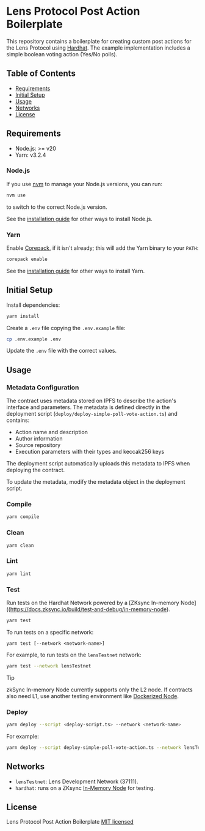 # Lens Protocol Post Action Boilerplate

This repository contains a boilerplate for creating custom post actions for the Lens Protocol using [Hardhat](https://hardhat.org/). The example implementation includes a simple boolean voting action (Yes/No polls).

## Table of Contents <!-- omit in toc -->

- [Requirements](#requirements)
- [Initial Setup](#initial-setup)
- [Usage](#usage)
- [Networks](#networks)
- [License](#license)

## Requirements

- Node.js: >= v20
- Yarn: v3.2.4

### Node.js <!-- omit in toc -->

If you use [nvm](https://github.com/nvm-sh/nvm) to manage your Node.js versions, you can run:

```bash
nvm use
```

to switch to the correct Node.js version.

See the [installation guide](https://nodejs.org/en/download/package-manager) for other ways to install Node.js.

### Yarn <!-- omit in toc -->

Enable [Corepack](https://www.totaltypescript.com/how-to-use-corepack), if it isn't already; this will add the Yarn binary to your `PATH`:

```bash
corepack enable
```

See the [installation guide](https://yarnpkg.com/getting-started/install) for other ways to install Yarn.

## Initial Setup

Install dependencies:

```bash
yarn install
```

Create a `.env` file copying the `.env.example` file:

```bash
cp .env.example .env
```

Update the `.env` file with the correct values.

## Usage

### Metadata Configuration <!-- omit in toc -->

The contract uses metadata stored on IPFS to describe the action's interface and parameters. The metadata is defined directly in the deployment script (`deploy/deploy-simple-poll-vote-action.ts`) and contains:

- Action name and description
- Author information
- Source repository
- Execution parameters with their types and keccak256 keys

The deployment script automatically uploads this metadata to IPFS when deploying the contract.

To update the metadata, modify the metadata object in the deployment script.

### Compile <!-- omit in toc -->

```bash
yarn compile
```

### Clean <!-- omit in toc -->

```bash
yarn clean
```

### Lint <!-- omit in toc -->

```bash
yarn lint
```

### Test <!-- omit in toc -->

Run tests on the Hardhat Network powered by a [ZKsync In-memory Node]((https://docs.zksync.io/build/test-and-debug/in-memory-node).

```bash
yarn test
```

To run tests on a specific network:

```
yarn test [--network <network-name>]
```

For example, to run tests on the `lensTestnet` network:

```bash
yarn test --network lensTestnet
```

> [!TIP]
> zkSync In-memory Node currently supports only the L2 node. If contracts also need L1, use another testing environment like [Dockerized Node](https://docs.zksync.io/build/test-and-debug/dockerized-l1-l2-nodes).

### Deploy <!-- omit in toc -->

```bash
yarn deploy --script <deploy-script.ts> --network <network-name>
```

For example:

```bash
yarn deploy --script deploy-simple-poll-vote-action.ts --network lensTestnet
```

## Networks

- `lensTestnet`: Lens Development Network (37111).
- `hardhat`: runs on a ZKsync [In-Memory Node](https://docs.zksync.io/build/test-and-debug/in-memory-node) for testing.

## License

Lens Protocol Post Action Boilerplate [MIT licensed](./LICENSE)
